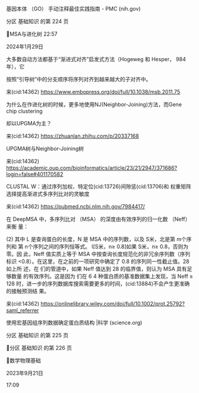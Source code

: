 

基因本体 （GO） 手动注释最佳实践指南 - PMC (nih.gov)



分区 基础知识 的第 224 页

MSA与进化树
22:57

2024年1月29日

大多数自动方法都基于“渐进式对齐”启发式方法（Hogeweg 和 Hesper， 984 年），它

按照“引导树”中的分支顺序将序列对齐到越来越大的子对齐中。

来(cid:14362) <https://www.embopress.org/doi/full/10.1038/msb.2011.75>

为什么在作进化树的时候，更多地使用NJ(Neighbor-Joining)方法，而Gene chip clustering

却以UPGMA为主？

来(cid:14362) <https://zhuanlan.zhihu.com/p/20337168>

UPGMA树与Neighbor-Joining树

来(cid:14362) <https://academic.oup.com/bioinformatics/article/23/21/2947/371686?login=false#401170582>

CLUSTAL W：通过序列加权、特定位(cid:13726)间隙惩(cid:13706)和
权重矩阵选择提高渐进式多序列比对的灵敏度

来(cid:14362) <https://pubmed.ncbi.nlm.nih.gov/7984417/>

在 DeepMSA 中，多序列比对 （MSA） 的深度由有效序列的归一化数 （Neff） 来衡
量：

(2)
其中 L 是查询蛋白的长度，N 是 MSA 中的序列数，以及 S米，北是第 m个序列和
第 n个序列之间的序列恒等式。 I[S米，n≥ 0.8]如果 S米，n≥ 0.8，否则为零。因
此，Neff 值实质上等于 MSA 中按查询长度规范化的非冗余序列数（序列标识
<0.8）。在这里，在之前的一项研究中确定了 0.8 的序列同一性截止值。28 如上所
述，在 们的管道中，如果 Neff 值达到  28 的临界值，则认为 MSA 具有足够数量
的有效序列。这是因为 们在 6 4 种蛋白质的基准数据集上发现，当 Neff ≥
128 时，进一步的序列数据库搜索需要更多的时间，(cid:13884)不会产生更准确的接触预测结
果。

来(cid:14362) <https://onlinelibrary.wiley.com/doi/full/10.1002/prot.25792?saml_referrer>

使用宏基因组序列数据确定蛋白质结构 |科学 (science.org)

分区 基础知识 的第 225 页

分区 基础知识 的第 226 页

数学物理基础

2023年9月21日

17:09